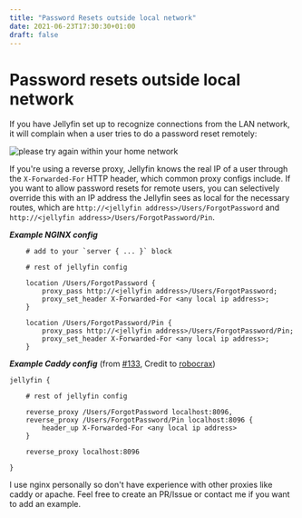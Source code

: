 ```yaml
---
title: "Password Resets outside local network"
date: 2021-06-23T17:30:30+01:00
draft: false
---
```


# Password resets outside local network

If you have Jellyfin set up to recognize connections from the LAN network, it will complain when a user tries to do a password reset remotely:

![please try again within your home network](/pw-localnetwork.png)

If you're using a reverse proxy, Jellyfin knows the real IP of a user through the `X-Forwarded-For` HTTP header, which common proxy configs include. If you want to allow password resets for remote users, you can selectively override this with an IP address the Jellyfin sees as local for the necessary routes, which are `http://<jellyfin address>/Users/ForgotPassword` and `http://<jellyfin address>/Users/ForgotPassword/Pin`.

***Example NGINX config***
```nginx
    # add to your `server { ... }` block

    # rest of jellyfin config

    location /Users/ForgotPassword {
        proxy_pass http://<jellyfin address>/Users/ForgotPassword;
        proxy_set_header X-Forwarded-For <any local ip address>;
    }

    location /Users/ForgotPassword/Pin {
        proxy_pass http://<jellyfin address>/Users/ForgotPassword/Pin;
        proxy_set_header X-Forwarded-For <any local ip address>;
    }
```

***Example Caddy config*** (from [#133](https://github.com/hrfee/jfa-go/discussions/133), Credit to [robocrax](https://github.com/robocrax))
```Caddyfile
jellyfin {

    # rest of jellyfin config

    reverse_proxy /Users/ForgotPassword localhost:8096,
    reverse_proxy /Users/ForgotPassword/Pin localhost:8096 {
        header_up X-Forwarded-For <any local ip address>
    }

    reverse_proxy localhost:8096

}
```

I use nginx personally so don't have experience with other proxies like caddy or apache. Feel free to create an PR/Issue or contact me if you want to add an example.
